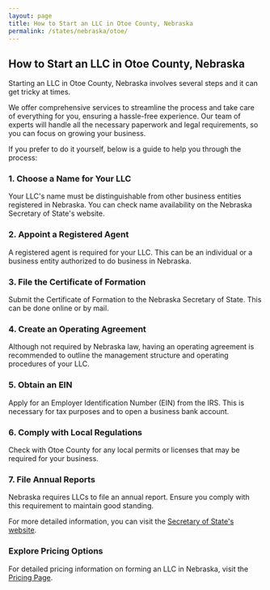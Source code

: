 ```yaml
---
layout: page
title: How to Start an LLC in Otoe County, Nebraska
permalink: /states/nebraska/otoe/
---
```


<h2>How to Start an LLC in Otoe County, Nebraska</h2>

<p>Starting an LLC in Otoe County, Nebraska involves several steps and it can get tricky at times.</p>

<p>We offer comprehensive services to streamline the process and take care of everything for you, ensuring a hassle-free experience. Our team of experts will handle all the necessary paperwork and legal requirements, so you can focus on growing your business.</p>

<p>If you prefer to do it yourself, below is a guide to help you through the process:</p>

<h3>1. Choose a Name for Your LLC</h3>
<p>Your LLC's name must be distinguishable from other business entities registered in Nebraska. You can check name availability on the Nebraska Secretary of State's website.</p>

<h3>2. Appoint a Registered Agent</h3>
<p>A registered agent is required for your LLC. This can be an individual or a business entity authorized to do business in Nebraska.</p>

<h3>3. File the Certificate of Formation</h3>
<p>Submit the Certificate of Formation to the Nebraska Secretary of State. This can be done online or by mail.</p>

<h3>4. Create an Operating Agreement</h3>
<p>Although not required by Nebraska law, having an operating agreement is recommended to outline the management structure and operating procedures of your LLC.</p>

<h3>5. Obtain an EIN</h3>
<p>Apply for an Employer Identification Number (EIN) from the IRS. This is necessary for tax purposes and to open a business bank account.</p>

<h3>6. Comply with Local Regulations</h3>
<p>Check with Otoe County for any local permits or licenses that may be required for your business.</p>

<h3>7. File Annual Reports</h3>
<p>Nebraska requires LLCs to file an annual report. Ensure you comply with this requirement to maintain good standing.</p>

<p>For more detailed information, you can visit the <a href="https://www.sos.nebraska.gov/">Secretary of State's website</a>.</p>

<h3>Explore Pricing Options</h3>
<p>For detailed pricing information on forming an LLC in Nebraska, visit the <a href="{ '/new-pricing/' | relative_url }">Pricing Page</a>.</p>
